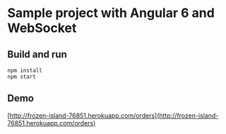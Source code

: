 # Sample project with Angular 6 and WebSocket

## Build and run

```
npm install
npm start
```

## Demo
[http://frozen-island-76851.herokuapp.com/orders](http://frozen-island-76851.herokuapp.com/orders)
